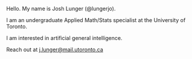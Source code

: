 Hello. My name is Josh Lunger (@lungerjo). 

I am an undergraduate Applied Math/Stats specialist at the University of Toronto.

I am interested in artificial general intelligence. 

Reach out at j.lunger@mail.utoronto.ca

